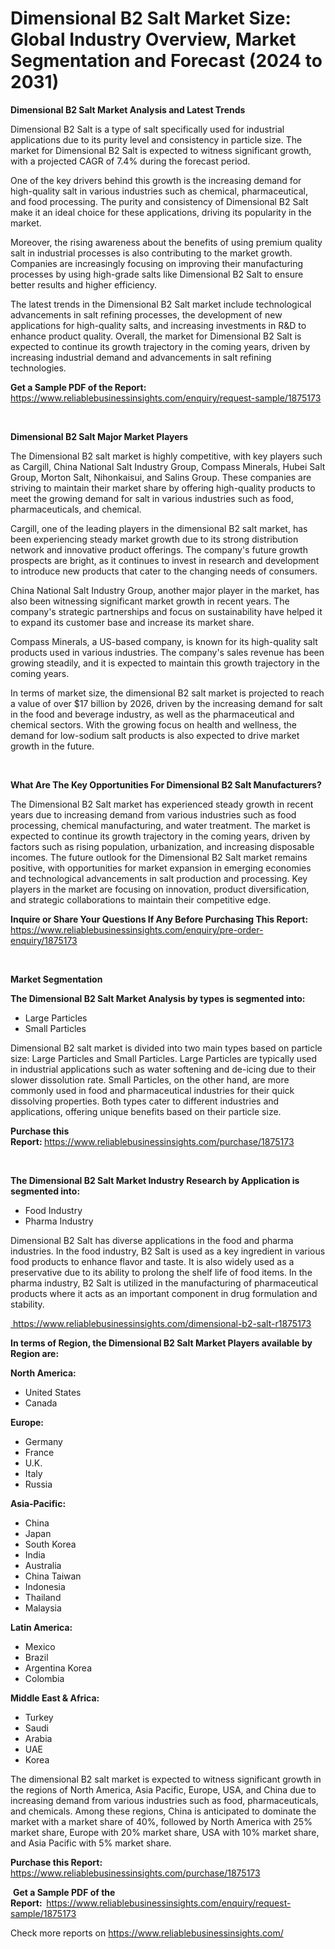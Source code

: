 <p><h1>Dimensional B2 Salt Market Size: Global Industry Overview, Market Segmentation and Forecast (2024 to 2031)</h1></p><p><strong>Dimensional B2 Salt Market Analysis and Latest Trends</strong></p>
<p><p>Dimensional B2 Salt is a type of salt specifically used for industrial applications due to its purity level and consistency in particle size. The market for Dimensional B2 Salt is expected to witness significant growth, with a projected CAGR of 7.4% during the forecast period. </p><p>One of the key drivers behind this growth is the increasing demand for high-quality salt in various industries such as chemical, pharmaceutical, and food processing. The purity and consistency of Dimensional B2 Salt make it an ideal choice for these applications, driving its popularity in the market. </p><p>Moreover, the rising awareness about the benefits of using premium quality salt in industrial processes is also contributing to the market growth. Companies are increasingly focusing on improving their manufacturing processes by using high-grade salts like Dimensional B2 Salt to ensure better results and higher efficiency.</p><p>The latest trends in the Dimensional B2 Salt market include technological advancements in salt refining processes, the development of new applications for high-quality salts, and increasing investments in R&D to enhance product quality. Overall, the market for Dimensional B2 Salt is expected to continue its growth trajectory in the coming years, driven by increasing industrial demand and advancements in salt refining technologies.</p></p>
<p><strong>Get a Sample PDF of the Report:&nbsp;</strong> <a href="https://www.reliablebusinessinsights.com/enquiry/request-sample/1875173">https://www.reliablebusinessinsights.com/enquiry/request-sample/1875173</a></p>
<p>&nbsp;</p>
<p><strong>Dimensional B2 Salt Major Market Players</strong></p>
<p><p>The Dimensional B2 salt market is highly competitive, with key players such as Cargill, China National Salt Industry Group, Compass Minerals, Hubei Salt Group, Morton Salt, Nihonkaisui, and Salins Group. These companies are striving to maintain their market share by offering high-quality products to meet the growing demand for salt in various industries such as food, pharmaceuticals, and chemical.</p><p>Cargill, one of the leading players in the dimensional B2 salt market, has been experiencing steady market growth due to its strong distribution network and innovative product offerings. The company's future growth prospects are bright, as it continues to invest in research and development to introduce new products that cater to the changing needs of consumers.</p><p>China National Salt Industry Group, another major player in the market, has also been witnessing significant market growth in recent years. The company's strategic partnerships and focus on sustainability have helped it to expand its customer base and increase its market share.</p><p>Compass Minerals, a US-based company, is known for its high-quality salt products used in various industries. The company's sales revenue has been growing steadily, and it is expected to maintain this growth trajectory in the coming years.</p><p>In terms of market size, the dimensional B2 salt market is projected to reach a value of over $17 billion by 2026, driven by the increasing demand for salt in the food and beverage industry, as well as the pharmaceutical and chemical sectors. With the growing focus on health and wellness, the demand for low-sodium salt products is also expected to drive market growth in the future.</p></p>
<p>&nbsp;</p>
<p><strong>What Are The Key Opportunities For Dimensional B2 Salt Manufacturers?</strong></p>
<p><p>The Dimensional B2 Salt market has experienced steady growth in recent years due to increasing demand from various industries such as food processing, chemical manufacturing, and water treatment. The market is expected to continue its growth trajectory in the coming years, driven by factors such as rising population, urbanization, and increasing disposable incomes. The future outlook for the Dimensional B2 Salt market remains positive, with opportunities for market expansion in emerging economies and technological advancements in salt production and processing. Key players in the market are focusing on innovation, product diversification, and strategic collaborations to maintain their competitive edge.</p></p>
<p><strong>Inquire or Share Your Questions If Any Before Purchasing This Report:</strong> <a href="https://www.reliablebusinessinsights.com/enquiry/pre-order-enquiry/1875173">https://www.reliablebusinessinsights.com/enquiry/pre-order-enquiry/1875173</a></p>
<p>&nbsp;</p>
<p><strong>Market Segmentation</strong></p>
<p><strong>The Dimensional B2 Salt Market Analysis by types is segmented into:</strong></p>
<p><ul><li>Large Particles</li><li>Small Particles</li></ul></p>
<p><p>Dimensional B2 salt market is divided into two main types based on particle size: Large Particles and Small Particles. Large Particles are typically used in industrial applications such as water softening and de-icing due to their slower dissolution rate. Small Particles, on the other hand, are more commonly used in food and pharmaceutical industries for their quick dissolving properties. Both types cater to different industries and applications, offering unique benefits based on their particle size.</p></p>
<p><strong>Purchase this Report:&nbsp;</strong><a href="https://www.reliablebusinessinsights.com/purchase/1875173">https://www.reliablebusinessinsights.com/purchase/1875173</a></p>
<p>&nbsp;</p>
<p><strong>The Dimensional B2 Salt Market Industry Research by Application is segmented into:</strong></p>
<p><ul><li>Food Industry</li><li>Pharma Industry</li></ul></p>
<p><p>Dimensional B2 Salt has diverse applications in the food and pharma industries. In the food industry, B2 Salt is used as a key ingredient in various food products to enhance flavor and taste. It is also widely used as a preservative due to its ability to prolong the shelf life of food items. In the pharma industry, B2 Salt is utilized in the manufacturing of pharmaceutical products where it acts as an important component in drug formulation and stability.</p></p>
<p><a href="https://www.reliablebusinessinsights.com/dimensional-b2-salt-r1875173">&nbsp;https://www.reliablebusinessinsights.com/dimensional-b2-salt-r1875173</a></p>
<p><strong>In terms of Region, the Dimensional B2 Salt Market Players available by Region are:</strong></p>
<p>
    <p> <strong> North America: </strong>
        <ul>
            <li>United States</li>
            <li>Canada</li>
        </ul>
        </p> 
    <p> <strong> Europe: </strong>
        <ul>
            <li>Germany</li>
            <li>France</li>
            <li>U.K.</li>
            <li>Italy</li>
            <li>Russia</li>
        </ul>
        </p> 
    <p> <strong> Asia-Pacific: </strong>
        <ul>
            <li>China</li>
            <li>Japan</li>
            <li>South Korea</li>
            <li>India</li>
            <li>Australia</li>
            <li>China Taiwan</li>
            <li>Indonesia</li>
            <li>Thailand</li>
            <li>Malaysia</li>
        </ul>
        </p> 
    <p> <strong> Latin America: </strong>
        <ul>
            <li>Mexico</li>
            <li>Brazil</li>
            <li>Argentina Korea</li>
            <li>Colombia</li>
        </ul>
        </p> 
    <p> <strong> Middle East & Africa: </strong>
        <ul>
            <li>Turkey</li>
            <li>Saudi</li>
            <li>Arabia</li>
            <li>UAE</li>
            <li>Korea</li>
        </ul>
    </p>
    </p>
<p><p>The dimensional B2 salt market is expected to witness significant growth in the regions of North America, Asia Pacific, Europe, USA, and China due to increasing demand from various industries such as food, pharmaceuticals, and chemicals. Among these regions, China is anticipated to dominate the market with a market share of 40%, followed by North America with 25% market share, Europe with 20% market share, USA with 10% market share, and Asia Pacific with 5% market share.</p></p>
<p><strong>Purchase this Report: </strong><a href="https://www.reliablebusinessinsights.com/purchase/1875173">https://www.reliablebusinessinsights.com/purchase/1875173</a></p>
<p>&nbsp;<strong>Get a Sample PDF of the Report:&nbsp;&nbsp;</strong><a href="https://www.reliablebusinessinsights.com/enquiry/request-sample/1875173">https://www.reliablebusinessinsights.com/enquiry/request-sample/1875173</a></p>
<p><strong></strong></p>
<p>Check more reports on <a href="https://www.reliablebusinessinsights.com/">https://www.reliablebusinessinsights.com/</a></p>